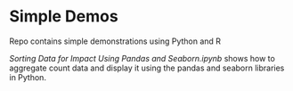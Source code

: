 # Simple Demos
Repo contains simple demonstrations using Python and R

*Sorting Data for Impact Using Pandas and Seaborn.ipynb* shows how to aggregate count data and display it using the pandas and seaborn libraries in Python.
